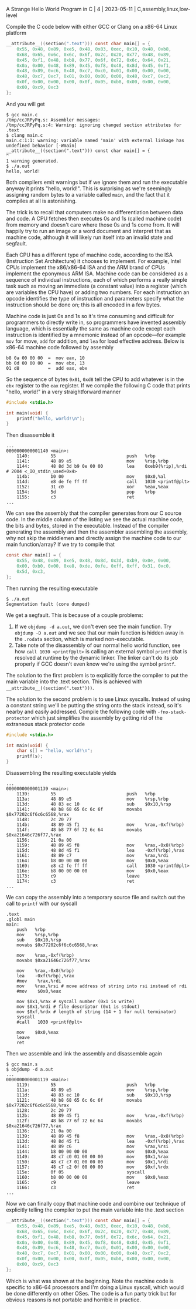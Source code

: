 A Strange Hello World Program in C | 4 | 2023-05-11 | C,assembly,linux,low-level

Compile the C code below with either GCC or Clang on a x86-64 Linux platform

```c
__attribute__((section(".text"))) const char main[] = {
    0x55, 0x48, 0x89, 0xe5, 0x48, 0x83, 0xec, 0x10, 0x48, 0xb8,
    0x68, 0x65, 0x6c, 0x6c, 0x6f, 0x2c, 0x20, 0x77, 0x48, 0x89,
    0x45, 0xf1, 0x48, 0xb8, 0x77, 0x6f, 0x72, 0x6c, 0x64, 0x21,
    0x0a, 0x00, 0x48, 0x89, 0x45, 0xf8, 0x48, 0x8d, 0x45, 0xf1,
    0x48, 0x89, 0xc6, 0x48, 0xc7, 0xc0, 0x01, 0x00, 0x00, 0x00,
    0x48, 0xc7, 0xc7, 0x01, 0x00, 0x00, 0x00, 0x48, 0xc7, 0xc2,
    0x0f, 0x00, 0x00, 0x00, 0x0f, 0x05, 0xb8, 0x00, 0x00, 0x00,
    0x00, 0xc9, 0xc3
};
```

And you will get

```
$ gcc main.c
/tmp/ccJRPyPq.s: Assembler messages:
/tmp/ccJRPyPq.s:4: Warning: ignoring changed section attributes for .text
$ clang main.c
main.c:1:1: warning: variable named 'main' with external linkage has undefined behavior [-Wmain]
__attribute__((section(".text"))) const char main[] = {
^
1 warning generated.
$ ./a.out
hello, world!
```

Both compilers emit warnings but if we ignore them and run the executable anyway it prints "hello, world!". This is surprising as we're seemingly assigning random bytes to a variable called `main`, and the fact that it compiles at all is astonishing.

The trick is to recall that computers make no differentiation between data and code. A CPU fetches then executes 0s and 1s (called machine code) from memory and doesn't care where those 0s and 1s come from. It will happily try to run an image or a word document and interpret that as machine code, although it will likely run itself into an invalid state and segfault.

Each CPU has a different type of machine code, according to the ISA (Instruction Set Architecture) it chooses to implement. For example, Intel CPUs implement the x86/x86-64 ISA and the ARM brand of CPUs implement the eponymous ARM ISA. Machine code can be considered as a sequence of individual instructions, each of which performs a really simple task such as moving an immediate (a constant value) into a register (which are variables the CPU have) or adding two numbers. For each instruction an opcode identifies the type of instruction and parameters specify what the instruction should be done on; this is all encoded in a few bytes.

Machine code is just 0s and 1s so it's time consuming and difficult for programmers to directly write in, so programmers have invented assembly language, which is essentially the same as machine code except each instruction is identified by a mnemonic instead of an opcode—for example `mov` for move, `add` for addition, and `lea` for load effective address. Below is x86-64 machine code followed by assembly

```
b8 0a 00 00 00  =  mov eax, 10
bb 0d 00 00 00  =  mov ebx, 13
01 d8           =  add eax, ebx
```

So the sequence of bytes `0x01`, `0xd8` tell the CPU to add whatever is in the `ebx` register to the `eax` register. If we compile the following C code that prints "hello, world!" in a very straightforward manner

```c
#include <stdio.h>

int main(void) {
    printf("hello, world!\n");
}
```

Then disassemble it

```
...
0000000000001140 <main>:
    1140:        55                           push   %rbp
    1141:        48 89 e5                     mov    %rsp,%rbp
    1144:        48 8d 3d b9 0e 00 00         lea    0xeb9(%rip),%rdi        # 2004 <_IO_stdin_used+0x4>
    114b:        b0 00                        mov    $0x0,%al
    114d:        e8 de fe ff ff               call   1030 <printf@plt>
    1152:        31 c0                        xor    %eax,%eax
    1154:        5d                           pop    %rbp
    1155:        c3                           ret
...
```

We can see the assembly that the compiler generates from our C source code. In the middle column of the listing we see the actual machine code, the bits and bytes, stored in the executable. Instead of the compiler generating the assembly and then the assembler assembling the assembly, why not skip the middlemen and directly assign the machine code to our main function/array? If we try to compile that

```c
const char main[] = {
    0x55, 0x48, 0x89, 0xe5, 0x48, 0x8d, 0x3d, 0xb9, 0x0e, 0x00,
    0x00, 0xb0, 0x00, 0xe8, 0xde, 0xfe, 0xff, 0xff, 0x31, 0xc0,
    0x5d, 0xc3,
};
```

Then running the resulting executable

```
$ ./a.out
Segmentation fault (core dumped)
```

We get a segfault. This is because of a couple problems:

1. If we `objdump -d a.out`, we don't even see the main function. Try `objdump -D a.out` and we see that our main function is hidden away in the `.rodata` section, which is marked non-executable.
2. Take note of the disassembly of our normal hello world function, see how `call 1030 <printf@plt>` is calling an external symbol `printf` that is resolved at runtime by the dynamic linker. The linker can't do its job properly if GCC doesn't even know we're using the symbol `printf`.

The solution to the first problem is to explicitly force the compiler to put the main variable into the .text section. This is achieved with `__attribute__((section(".text")))`.

The solution to the second problem is to use Linux syscalls. Instead of using a constant string we'll be putting the string onto the stack instead, so it's nearby and easily addressed. Compile the following code with `-fno-stack-protector` which just simplifies the assembly by getting rid of the extraneous stack protector code

```c
#include <stdio.h>

int main(void) {
    char s[] = "hello, world!\n";
    printf(s);
}
```

Disassembling the resulting executable yields

```
...
0000000000001139 <main>:
    1139:        55                           push   %rbp
    113a:        48 89 e5                     mov    %rsp,%rbp
    113d:        48 83 ec 10                  sub    $0x10,%rsp
    1141:        48 b8 68 65 6c 6c 6f         movabs $0x77202c6f6c6c6568,%rax
    1148:        2c 20 77
    114b:        48 89 45 f1                  mov    %rax,-0xf(%rbp)
    114f:        48 b8 77 6f 72 6c 64         movabs $0xa21646c726f77,%rax
    1156:        21 0a 00
    1159:        48 89 45 f8                  mov    %rax,-0x8(%rbp)
    115d:        48 8d 45 f1                  lea    -0xf(%rbp),%rax
    1161:        48 89 c7                     mov    %rax,%rdi
    1164:        b8 00 00 00 00               mov    $0x0,%eax
    1169:        e8 c2 fe ff ff               call   1030 <printf@plt>
    116e:        b8 00 00 00 00               mov    $0x0,%eax
    1173:        c9                           leave
    1174:        c3                           ret
...
```

We can copy the assembly into a temporary source file and switch out the call to `printf` with our syscall

```
.text
.globl main
main:
    push   %rbp
    mov    %rsp,%rbp
    sub    $0x10,%rsp
    movabs $0x77202c6f6c6c6568,%rax
    
    mov    %rax,-0xf(%rbp)
    movabs $0xa21646c726f77,%rax
    
    mov    %rax,-0x8(%rbp)
    lea    -0xf(%rbp),%rax
    #mov    %rax,%rdi
    mov    %rax,%rsi # move address of string into rsi instead of rdi
    #mov    $0x0,%eax

    mov $0x1,%rax # syscall number (0x1 is write)
    mov $0x1,%rdi # file descriptor (0x1 is stdout)
    mov $0xf,%rdx # length of string (14 + 1 for null terminator)
    syscall
    #call   1030 <printf@plt>

    mov    $0x0,%eax
    leave
    ret
```

Then we assemble and link the assembly and disassemble again

```
$ gcc main.s
$ objdump -d a.out
...
0000000000001119 <main>:
    1119:        55                           push   %rbp
    111a:        48 89 e5                     mov    %rsp,%rbp
    111d:        48 83 ec 10                  sub    $0x10,%rsp
    1121:        48 b8 68 65 6c 6c 6f         movabs $0x77202c6f6c6c6568,%rax
    1128:        2c 20 77
    112b:        48 89 45 f1                  mov    %rax,-0xf(%rbp)
    112f:        48 b8 77 6f 72 6c 64         movabs $0xa21646c726f77,%rax
    1136:        21 0a 00
    1139:        48 89 45 f8                  mov    %rax,-0x8(%rbp)
    113d:        48 8d 45 f1                  lea    -0xf(%rbp),%rax
    1141:        48 89 c6                     mov    %rax,%rsi
    1144:        b8 00 00 00 00               mov    $0x0,%eax
    1149:        48 c7 c0 01 00 00 00         mov    $0x1,%rax
    1150:        48 c7 c7 01 00 00 00         mov    $0x1,%rdi
    1157:        48 c7 c2 0f 00 00 00         mov    $0xf,%rdx
    115e:        0f 05                        syscall
    1160:        b8 00 00 00 00               mov    $0x0,%eax
    1165:        c9                           leave
    1166:        c3                           ret
...
```

Now we can finally copy that machine code and combine our technique of explicitly telling the compiler to put the main variable into the .text section

```c
__attribute__((section(".text"))) const char main[] = {
    0x55, 0x48, 0x89, 0xe5, 0x48, 0x83, 0xec, 0x10, 0x48, 0xb8,
    0x68, 0x65, 0x6c, 0x6c, 0x6f, 0x2c, 0x20, 0x77, 0x48, 0x89,
    0x45, 0xf1, 0x48, 0xb8, 0x77, 0x6f, 0x72, 0x6c, 0x64, 0x21,
    0x0a, 0x00, 0x48, 0x89, 0x45, 0xf8, 0x48, 0x8d, 0x45, 0xf1,
    0x48, 0x89, 0xc6, 0x48, 0xc7, 0xc0, 0x01, 0x00, 0x00, 0x00,
    0x48, 0xc7, 0xc7, 0x01, 0x00, 0x00, 0x00, 0x48, 0xc7, 0xc2,
    0x0f, 0x00, 0x00, 0x00, 0x0f, 0x05, 0xb8, 0x00, 0x00, 0x00,
    0x00, 0xc9, 0xc3
};
```

Which is what was shown at the beginning. Note the machine code is specific to x86-64 processors and I'm doing a Linux syscall, which would be done differently on other OSes. The code is a fun party trick but for obvious reasons is not portable and horrible in practice.
